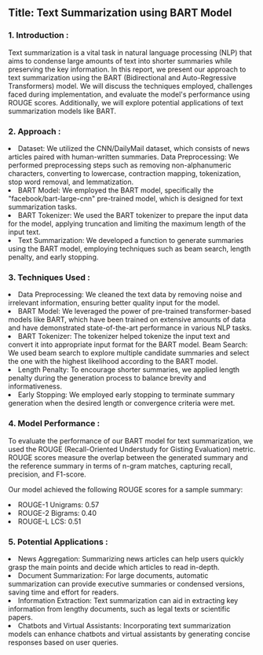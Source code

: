 <h2>Title: Text Summarization using BART Model</h2>

<h3>1. Introduction : </h3>

Text summarization is a vital task in natural language processing (NLP) that aims to condense large amounts of text into shorter summaries while preserving the key information. In this report, we present our approach to text summarization using the BART (Bidirectional and Auto-Regressive Transformers) model. We will discuss the techniques employed, challenges faced during implementation, and evaluate the model's performance using ROUGE scores. Additionally, we will explore potential applications of text summarization models like BART.

<h3>2. Approach :</h3>

<li>Dataset: We utilized the CNN/DailyMail dataset, which consists of news articles paired with human-written summaries.
Data Preprocessing: We performed preprocessing steps such as removing non-alphanumeric characters, converting to lowercase, contraction mapping, tokenization, stop word removal, and lemmatization.</li>
<li>BART Model: We employed the BART model, specifically the "facebook/bart-large-cnn" pre-trained model, which is designed for text summarization tasks.</li>
<li>BART Tokenizer: We used the BART tokenizer to prepare the input data for the model, applying truncation and limiting the maximum length of the input text.</li>
<li>Text Summarization: We developed a function to generate summaries using the BART model, employing techniques such as beam search, length penalty, and early stopping.</li>

<h3>3. Techniques Used :</h3>

<li>Data Preprocessing: We cleaned the text data by removing noise and irrelevant information, ensuring better quality input for the model.
<li>BART Model: We leveraged the power of pre-trained transformer-based models like BART, which have been trained on extensive amounts of data and have demonstrated state-of-the-art performance in various NLP tasks.</li>
<li>BART Tokenizer: The tokenizer helped tokenize the input text and convert it into appropriate input format for the BART model.
Beam Search: We used beam search to explore multiple candidate summaries and select the one with the highest likelihood according to the BART model.</li>
<li>Length Penalty: To encourage shorter summaries, we applied length penalty during the generation process to balance brevity and informativeness.</li>
<li>Early Stopping: We employed early stopping to terminate summary generation when the desired length or convergence criteria were met.</li>

<h3>4. Model Performance :</h3>

To evaluate the performance of our BART model for text summarization, we used the ROUGE (Recall-Oriented Understudy for Gisting Evaluation) metric. ROUGE scores measure the overlap between the generated summary and the reference summary in terms of n-gram matches, capturing recall, precision, and F1-score.

Our model achieved the following ROUGE scores for a sample summary:
<li>ROUGE-1 Unigrams: 0.57</li>
<li>ROUGE-2 Bigrams: 0.40</li>
<li>ROUGE-L LCS: 0.51</li>

<h3>5. Potential Applications :</h3>

<li>News Aggregation: Summarizing news articles can help users quickly grasp the main points and decide which articles to read in-depth.</li>
<li>Document Summarization: For large documents, automatic summarization can provide executive summaries or condensed versions, saving time and effort for readers.</li>
<li>Information Extraction: Text summarization can aid in extracting key information from lengthy documents, such as legal texts or scientific papers.</li>
<li>Chatbots and Virtual Assistants: Incorporating text summarization models can enhance chatbots and virtual assistants by generating concise responses based on user queries.</li>
